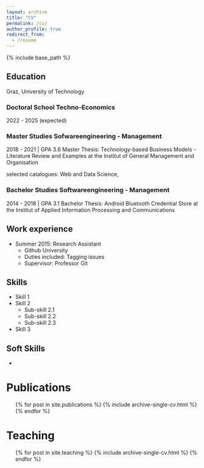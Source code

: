 ```yaml
---
layout: archive
title: "CV"
permalink: /cv/
author_profile: true
redirect_from:
  - /resume
---
```


{% include base_path %}

## Education
<!-- * B.S. in GitHub, GitHub University, 2012
* M.S. in Jekyll, GitHub University, 2014
* Ph.D in Version Control Theory, GitHub University, 2018 (expected) -->
Graz, University of Technology
### Doctoral School Techno-Economics
  2022 - 2025 (expected)

### Master Studies Sofwareengineering - Management
  2018 - 2021 | GPA 3.6
  Master Thesis: Technology-based Business Models - Literature Review and Examples
  at the Institut of General Management and Organisation

  selected catalogues: Web and Data Science, 

### Bachelor Studies Softwareengineering - Management
  2014 - 2018 | GPA 3.1
  Bachelor Thesis: Android Bluetooth Credential Store
  at the Institut of Applied Information Processing and Communications



## Work experience

* Summer 2015: Research Assistant
  * Github University
  * Duties included: Tagging issues
  * Supervisor: Professor Git

<!-- * Fall 2015: Research Assistant
  * Github University
  * Duties included: Merging pull requests
  * Supervisor: Professor Hub -->
  
## Skills

* Skill 1
* Skill 2
  * Sub-skill 2.1
  * Sub-skill 2.2
  * Sub-skill 2.3
* Skill 3

## Soft Skills

* 

Publications
======
  <ul>{% for post in site.publications %}
    {% include archive-single-cv.html %}
  {% endfor %}</ul>
  
<!-- Talks
======
  <ul>{% for post in site.talks %}
    {% include archive-single-talk-cv.html %}
  {% endfor %}</ul> -->
  
Teaching
======
  <ul>{% for post in site.teaching %}
    {% include archive-single-cv.html %}
  {% endfor %}</ul>
  
<!-- Service and leadership
======
* Currently signed in to 43 different slack teams -->

